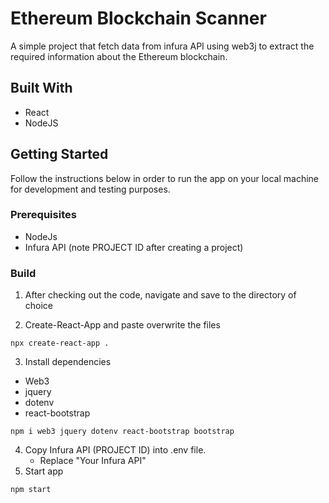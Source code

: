 # Ethereum Blockchain Scanner

A simple project that fetch data from infura API using web3j to extract the required information about the Ethereum blockchain. 

## Built With
- React
- NodeJS

## Getting Started

Follow the instructions below in order to run the app on your local machine for development and testing purposes.

### Prerequisites

- NodeJs
- Infura API (note PROJECT ID after creating a project)


### Build

1. After checking out the code, navigate and save to the directory of choice

2. Create-React-App and paste overwrite the files

```
npx create-react-app .
```

3. Install dependencies
- Web3
- jquery
- dotenv
- react-bootstrap

```
npm i web3 jquery dotenv react-bootstrap bootstrap
```

4. Copy Infura API (PROJECT ID) into .env file.
   - Replace "Your Infura API"
5. Start app

```
npm start
```
